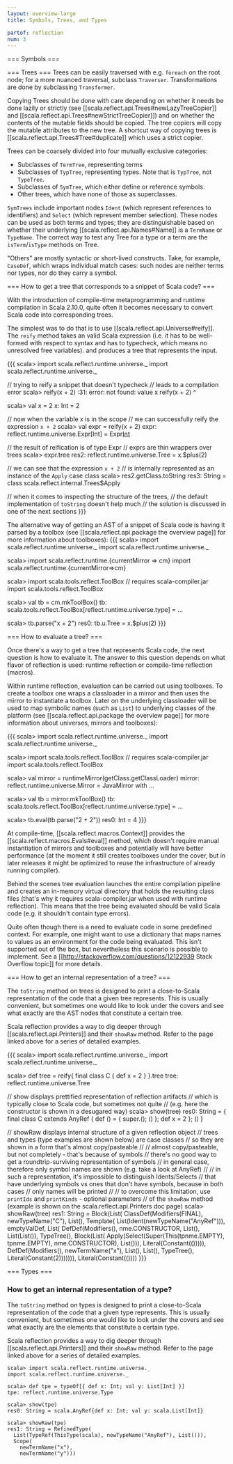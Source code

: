 ```yaml
---
layout: overview-large
title: Symbols, Trees, and Types

partof: reflection
num: 3
---
```

=== Symbols ===

=== Trees ===
Trees can be easily traversed with e.g. `foreach` on the root node;
for a more nuanced traversal, subclass `Traverser`. Transformations
are done by subclassing `Transformer`.

Copying Trees should be done with care depending on whether
it needs be done lazily or strictly (see [[scala.reflect.api.Trees#newLazyTreeCopier]] and
[[scala.reflect.api.Trees#newStrictTreeCopier]]) and on whether the contents of the mutable
fields should be copied. The tree copiers will copy the mutable
attributes to the new tree. A shortcut way of copying trees is [[scala.reflect.api.Trees#Tree#duplicate]]
which uses a strict copier.

Trees can be coarsely divided into four mutually exclusive categories:

- Subclasses of `TermTree`, representing terms
- Subclasses of `TypTree`, representing types.  Note that is `TypTree`, not `TypeTree`.
- Subclasses of `SymTree`, which either define or reference symbols.
- Other trees, which have none of those as superclasses.

`SymTrees` include important nodes `Ident` (which represent references to identifiers)
and `Select` (which represent member selection). These nodes can be used as both terms and types;
they are distinguishable based on whether their underlying [[scala.reflect.api.Names#Name]]
is a `TermName` or `TypeName`.  The correct way to test any Tree for a type or a term are the `isTerm`/`isType`
methods on Tree.

"Others" are mostly syntactic or short-lived constructs. Take, for example,
`CaseDef`, which wraps individual match cases: such nodes are neither terms nor types,
nor do they carry a symbol.

=== How to get a tree that corresponds to a snippet of Scala code? ===

With the introduction of compile-time metaprogramming and runtime compilation in Scala 2.10.0,
quite often it becomes necessary to convert Scala code into corresponding trees.

The simplest was to do that is to use [[scala.reflect.api.Universe#reify]].
The `reify` method takes an valid Scala expression (i.e. it has to be well-formed
with respect to syntax and has to typecheck, which means no unresolved free variables).
and produces a tree that represents the input.

{{{
scala> import scala.reflect.runtime.universe._
import scala.reflect.runtime.universe._

// trying to reify a snippet that doesn't typecheck
// leads to a compilation error
scala> reify(x + 2)
<console>:31: error: not found: value x
              reify(x + 2)
                    ^

scala> val x = 2
x: Int = 2

// now when the variable x is in the scope
// we can successfully reify the expression `x + 2`
scala> val expr = reify(x + 2)
expr: reflect.runtime.universe.Expr[Int] = Expr[Int](x.$plus(2))

// the result of reification is of type Expr
// exprs are thin wrappers over trees
scala> expr.tree
res2: reflect.runtime.universe.Tree = x.$plus(2)

// we can see that the expression `x + 2`
// is internally represented as an instance of the `Apply` case class
scala> res2.getClass.toString
res3: String = class scala.reflect.internal.Trees$Apply

// when it comes to inspecting the structure of the trees,
// the default implementation of `toString` doesn't help much
// the solution is discussed in one of the next sections
}}}

The alternative way of getting an AST of a snippet of Scala code
is having it parsed by a toolbox (see [[scala.reflect.api.package the overview page]]
for more information about toolboxes):
{{{
scala> import scala.reflect.runtime.universe._
import scala.reflect.runtime.universe._

scala> import scala.reflect.runtime.{currentMirror => cm}
import scala.reflect.runtime.{currentMirror=>cm}

scala> import scala.tools.reflect.ToolBox // requires scala-compiler.jar
import scala.tools.reflect.ToolBox

scala> val tb = cm.mkToolBox()
tb: scala.tools.reflect.ToolBox[reflect.runtime.universe.type] = ...

scala> tb.parse("x + 2")
res0: tb.u.Tree = x.$plus(2)
}}}

=== How to evaluate a tree? ===

Once there's a way to get a tree that represents Scala code, the next question
is how to evaluate it. The answer to this question depends on what flavor of reflection is used:
runtime reflection or compile-time reflection (macros).

Within runtime reflection, evaluation can be carried out using toolboxes.
To create a toolbox one wraps a classloader in a mirror and then uses the mirror
to instantiate a toolbox. Later on the underlying classloader will be used to map
symbolic names (such as `List`) to underlying classes of the platform
(see [[scala.reflect.api.package the overview page]] for more information about universes,
mirrors and toolboxes):

{{{
scala> import scala.reflect.runtime.universe._
import scala.reflect.runtime.universe._

scala> import scala.tools.reflect.ToolBox // requires scala-compiler.jar
import scala.tools.reflect.ToolBox

scala> val mirror = runtimeMirror(getClass.getClassLoader)
mirror: reflect.runtime.universe.Mirror = JavaMirror with ...

scala> val tb = mirror.mkToolBox()
tb: scala.tools.reflect.ToolBox[reflect.runtime.universe.type] = ...

scala> tb.eval(tb.parse("2 + 2"))
res0: Int = 4
}}}

At compile-time, [[scala.reflect.macros.Context]] provides the [[scala.reflect.macros.Evals#eval]] method,
which doesn't require manual instantiation of mirrors and toolboxes and potentially will have better performance
(at the moment it still creates toolboxes under the cover, but in later releases it might be optimized
to reuse the infrastructure of already running compiler).

Behind the scenes tree evaluation launches the entire compilation pipeline and creates an in-memory virtual directory
that holds the resulting class files (that's why it requires scala-compiler.jar when used with runtime reflection).
This means that the tree being evaluated should be valid Scala code (e.g. it shouldn't contain type errors).

Quite often though there is a need to evaluate code in some predefined context. For example, one might want to use a dictionary
that maps names to values as an environment for the code being evaluated. This isn't supported out of the box,
but nevertheless this scenario is possible to implement. See a [[http://stackoverflow.com/questions/12122939 Stack Overflow topic]]
for more details.

=== How to get an internal representation of a tree? ===

The `toString` method on trees is designed to print a close-to-Scala representation
of the code that a given tree represents. This is usually convenient, but sometimes
one would like to look under the covers and see what exactly are the AST nodes that
constitute a certain tree.

Scala reflection provides a way to dig deeper through [[scala.reflect.api.Printers]]
and their `showRaw` method. Refer to the page linked above for a series of detailed
examples.

{{{
scala> import scala.reflect.runtime.universe._
import scala.reflect.runtime.universe._

scala> def tree = reify{ final class C { def x = 2 } }.tree
tree: reflect.runtime.universe.Tree

// show displays prettified representation of reflection artifacts
// which is typically close to Scala code, but sometimes not quite
// (e.g. here the constructor is shown in a desugared way)
scala> show(tree)
res0: String =
{
  final class C extends AnyRef {
    def <init>() = {
      super.<init>();
      ()
    };
    def x = 2
  };
  ()
}

// showRaw displays internal structure of a given reflection object
// trees and types (type examples are shown below) are case classes
// so they are shown in a form that's almost copy/pasteable
//
// almost copy/pasteable, but not completely - that's because of symbols
// there's no good way to get a roundtrip-surviving representation of symbols
// in general case, therefore only symbol names are shown (e.g. take a look at AnyRef)
//
// in such a representation, it's impossible to distinguish Idents/Selects
// that have underlying symbols vs ones that don't have symbols, because in both cases
// only names will be printed
//
// to overcome this limitation, use `printIds` and `printKinds` - optional parameters
// of the `showRaw` method (example is shown on the scala.reflect.api.Printers doc page)
scala> showRaw(tree)
res1: String = Block(List(
  ClassDef(Modifiers(FINAL), newTypeName("C"), List(), Template(
    List(Ident(newTypeName("AnyRef"))),
    emptyValDef,
    List(
      DefDef(Modifiers(), nme.CONSTRUCTOR, List(), List(List()), TypeTree(),
        Block(List(
          Apply(Select(Super(This(tpnme.EMPTY), tpnme.EMPTY), nme.CONSTRUCTOR), List())),
          Literal(Constant(())))),
      DefDef(Modifiers(), newTermName("x"), List(), List(), TypeTree(),
        Literal(Constant(2))))))),
  Literal(Constant(())))
}}}

=== Types ===

### How to get an internal representation of a type?

The `toString` method on types is designed to print a close-to-Scala representation
of the code that a given type represents. This is usually convenient, but sometimes
one would like to look under the covers and see what exactly are the elements that
constitute a certain type.

Scala reflection provides a way to dig deeper through [[scala.reflect.api.Printers]]
and their `showRaw` method. Refer to the page linked above for a series of detailed
examples.

	scala> import scala.reflect.runtime.universe._
	import scala.reflect.runtime.universe._

	scala> def tpe = typeOf[{ def x: Int; val y: List[Int] }]
	tpe: reflect.runtime.universe.Type

	scala> show(tpe)
	res0: String = scala.AnyRef{def x: Int; val y: scala.List[Int]}

	scala> showRaw(tpe)
	res1: String = RefinedType(
	  List(TypeRef(ThisType(scala), newTypeName("AnyRef"), List())),
	  Scope(
	    newTermName("x"),
	    newTermName("y")))

